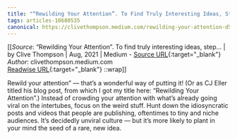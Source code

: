 ```yaml
---
title: "“Rewilding Your Attention”. To Find Truly Interesting Ideas, Step… | by Clive Thompson | Aug, 2021 | Medium (220326757)"
tags: articles-10680535
canonical: https://clivethompson.medium.com/rewilding-your-attention-d518ede18855
---
```


[[_Source_: “Rewilding Your Attention”. To find truly interesting ideas, step… | by Clive Thompson | Aug, 2021 | Medium - [Source URL](https://clivethompson.medium.com/rewilding-your-attention-d518ede18855){:target="_blank"}<br>
_Author_: clivethompson.medium.com<br>
[Readwise URL](https://readwise.io/open/220326757){:target="_blank"}
::wrap]]

Rewild your attention” — that’s a wonderful way of putting it! (Or as CJ Eller titled his blog post, from which I got my title here: “Rewilding Your Attention”.)
Instead of crowding your attention with what’s already going viral on the intertubes, focus on the weird stuff. Hunt down the idiosyncratic posts and videos that people are publishing, oftentimes to tiny and niche audiences. It’s decidedly unviral culture — but it’s more likely to plant in your mind the seed of a rare, new idea.

